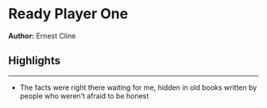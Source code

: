 # Ready Player One  
**Author:** Ernest Cline

## Highlights

---

- The facts were right there waiting for me, hidden in old books written by people who weren’t afraid to be honest

